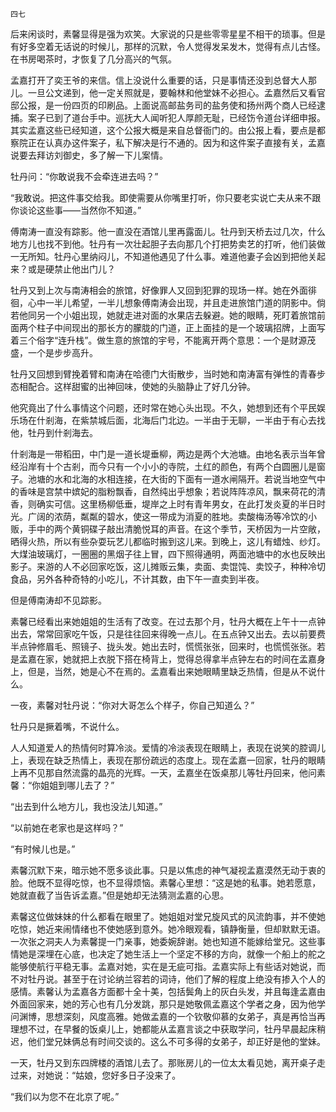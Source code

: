     四七 

   后来闲谈时，素馨显得是强为欢笑。大家说的只是些零零星星不相干的琐事。但是有好多空着无话说的时候儿，那样的沉默，令人觉得发呆发木，觉得有点儿古怪。在书房喝茶时，才恢复了几分高兴的气氛。

   孟嘉打开了奕王爷的来信。信上没说什么重要的话，只是事情还没到总督大人那儿。一旦公文递到，他一定关照就是，要翰林和他堂妹不必担心。孟嘉然后又看官邸公报，是一份四页的印刷品。上面说高邮盐务司的盐务使和扬州两个商人已经逮捕。案子已到了道台手中。巡抚大人闻听犯人厚颜无耻，已经饬令道台详细申报。其实孟嘉这些已经知道，这个公报大概是来自总督衙门的。由公报上看，要点是都察院正在认真办这件案子，私下解决是行不通的。因为和这件案子直接有关，孟嘉说要去拜访刘御史，多了解一下儿案情。

   牡丹问：“你敢说我不会牵连进去吗？”

   “我敢说。把这件事交给我。即使需要从你嘴里打听，你只要老实说亡夫从来不跟你谈论这些事——当然你不知道。”

   傅南涛一直没有踪影。他一直没在酒馆儿里再露面儿。牡丹到天桥去过几次，什么地方儿也找不到他。牡丹有一次壮起胆子去向那几个打把势卖艺的打听，他们装做一无所知。牡丹心里纳闷儿，不知道他遇见了什么事。难道他妻子会凶到把他关起来？或是硬禁止他出门儿？

   牡丹又到上次与南涛相会的旅馆，好像罪人又回到犯罪的现场一样。她在外面徘徊，心中一半儿希望，一半儿想象傅南涛会出现，并且走进旅馆门道的阴影中。倘若他同另一个小姐出现，她就走进对面的水果店去躲避。她的眼睛，死盯着旅馆前面两个柱子中间现出的那长方的朦胧的门道，正上面挂的是一个玻璃招牌，上面写着三个俗字“连升栈”。做生意的旅馆的宇号，不能离开两个意思：一个是财源茂盛，一个是步步高升。

   牡丹又回想到臂挽着臂和南涛在哈德门大街散步，当时她和南涛富有弹性的青春步态相配合。这样甜蜜的出神回味，使她的头脑静止了好几分钟。

   他究竟出了什么事情这个问题，还时常在她心头出现。不久，她想到还有个平民娱乐场在什剎海，在紫禁城后面，北海后门北边。一半由于无聊，一半由于有心去找他，牡丹到什剎海去。

   什剎海是一带稻田，中门是一道长堤垂柳，两边是两个大池塘。由地名表示当年曾经沿岸有十个古剎，而今只有一个小小的寺院，土红的颜色，有两个白圆圈儿是窗子。池塘的水和北海的水相连接，在大街的下面有一道水闸隔开。若说当地空气中的香味是宫禁中嫔妃的脂粉飘香，自然纯出乎想象；若说阵阵凉风，飘来荷花的清香，则确实可信。这里杨柳低垂，堤岸之上时有青年男女，在此打发炎夏的半日时光。广阔的浓荫，粼粼的碧水，使这一带成为消夏的胜地。卖酸梅汤等冷饮的小贩，手中的两个黄铜碟子敲出清脆悦耳的声音。在这个季节，天桥因为一片空敞，晒得火热，所以有些杂耍玩艺儿都临时搬到这儿来。到晚上，这儿有蜡烛、纱灯。大煤油玻璃灯，一圈圈的黑烟子往上冒，四下照得通明，两面池塘中的水也反映出影子。来游的人不必回家吃饭，这儿摊贩云集，卖面、卖馄饨、卖饺子，种种冷切食品，另外各种奇特的小吃儿，不计其数，由下午一直卖到半夜。

   但是傅南涛却不见踪影。

   素馨已经看出来她姐姐的生活有了改变。在过去那个月，牡丹大概在上午十一点钟出去，常常回家吃午饭，只是往往回来得晚一点儿。在五点钟又出去。去以前要费半点钟修眉毛、照镜子、拢头发。她出去时，慌慌张张，回来时，也慌慌张张。若是孟嘉在家，她就把上衣脱下搭在椅背上，觉得总得拿半点钟左右的时间在孟嘉身上，但是，当然，她是心不在焉的。孟嘉看出来她眼睛里缺乏热情，但是从不说什么。

   一夜，素馨对牡丹说：“你对大哥怎么个样子，你自己知道么？”

   牡丹只是撅着嘴，不说什么。

   人人知道爱人的热情何时算冷淡。爱情的冷淡表现在眼睛上，表现在说笑的腔调儿上，表现在缺乏热情上，表现在那份疏远的态度上。现在孟嘉一回家，牡丹的眼睛上再不见那自然流露的晶亮的光辉。一天，孟嘉坐在饭桌那儿等牡丹回来，他问素馨：“你姐姐到哪儿去了？”

   “出去到什么地方儿，我也没法儿知道。”

   “以前她在老家也是这样吗？”

   “有时候儿也是。”

   素馨沉默下来，暗示她不愿多谈此事。只是以焦虑的神气凝视孟嘉漠然无动于衷的脸。他既不显得吃惊，也不显得烦恼。素馨心里想：“这是她的私事。她若愿意，她就直截了当告诉孟嘉。”但是她却无法猜测孟嘉的心思。

   素馨这位做妹妹的什么都看在眼里了。她姐姐对堂兄旋风式的风流韵事，并不使她吃惊，她近来闹情绪也不使她感到意外。她冷眼观看，镇静衡量，但却默默无语。一次张之洞夫人为素馨提一门亲事，她委婉辞谢。她也知道不能嫁给堂兄。这些事情她是深埋在心底，也决定了她生活上一个坚定不移的方向，就像一个船上的舵之能够使航行平稳无事。孟嘉对她，实在是无疵可指。孟嘉实际上有些话对她说，而不对牡丹说。甚至于在讨论纳兰容若的词诗，他们了解的程度上绝没有掺入个人的感情。素馨认为孟嘉各方面都十全十美，包括鬓角上的灰白头发，并且每逢孟嘉由外面回家来，她的芳心也有几分发跳，那只是她敬佩孟嘉这个学者之身，因为他学问渊博，思想深刻，风度高雅。她做孟嘉的一个钦敬仰慕的女弟子，真是再恰当再理想不过，在早餐的饭桌儿上，她都能从孟嘉言谈之中获取学问，牡丹早晨起床稍迟，他们堂兄妹俩总有时间交谈的。这么不可多得的女弟子，却正好是他的堂妹。

   一天，牡丹又到东四牌楼的酒馆儿去了。那账房儿的一位太太看见她，离开桌子走过来，对她说：“姑娘，您好多日子没来了。

   “我们以为您不在北京了呢。”

